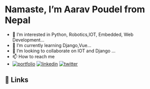 # Namaste, I’m Aarav Poudel from Nepal
- 👀 I’m interested in Python, Robotics,IOT, Embedded, Web Development...
- 🌱 I’m currently learning Django,Vue...
- 💞️ I’m looking to collaborate on IOT and Django ...
- 📫 How to reach me
-  [![portfolio](https://img.shields.io/badge/my_portfolio-000?style=for-the-badge&logo=ko-fi&logoColor=white)](https://aarav.com.np/)
[![linkedin](https://img.shields.io/badge/linkedin-0A66C2?style=for-the-badge&logo=linkedin&logoColor=white)](https://www.linkedin.com/in/aaravpoudel)
[![twitter](https://img.shields.io/badge/twitter-1DA1F2?style=for-the-badge&logo=twitter&logoColor=white)](https://twitter.com/aarav_paudel)



## 🔗 Links



[twitter]: https://twitter.com/aarav_paudel
[linkedin]: https://www.linkedin.com/in/aaravpoudel/

<!---
aaravcreator/aaravcreator is a ✨ special ✨ repository because its `README.md` (this file) appears on your GitHub profile.
You can click the Preview link to take a look at your changes.
--->
